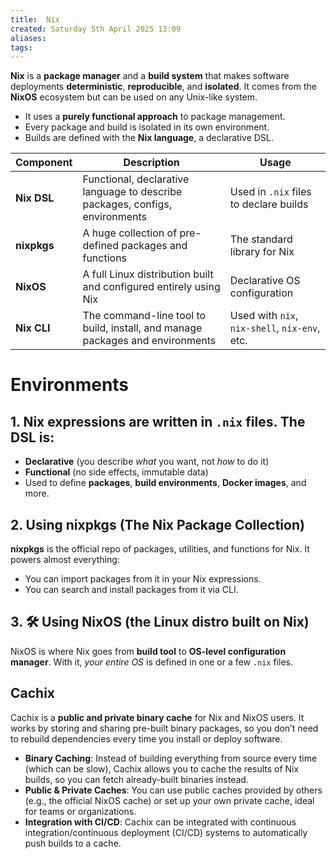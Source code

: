 ```yaml
---
title:  Nix
created: Saturday 5th April 2025 13:09
aliases: 
tags: 
---
```

**Nix** is a **package manager** and a **build system** that makes software deployments **deterministic**, **reproducible**, and **isolated**. It comes from the **NixOS** ecosystem but can be used on any Unix-like system.

- It uses a **purely functional approach** to package management.
- Every package and build is isolated in its own environment.
- Builds are defined with the **Nix language**, a declarative DSL.

|Component|Description|Usage|
|---|---|---|
|**Nix DSL**|Functional, declarative language to describe packages, configs, environments|Used in `.nix` files to declare builds|
|**nixpkgs**|A huge collection of pre-defined packages and functions|The standard library for Nix|
|**NixOS**|A full Linux distribution built and configured entirely using Nix|Declarative OS configuration|
|**Nix CLI**|The command-line tool to build, install, and manage packages and environments|Used with `nix`, `nix-shell`, `nix-env`, etc.|
# Environments
## 1. Nix expressions are written in `.nix` files. The DSL is:

- **Declarative** (you describe _what_ you want, not _how_ to do it)
- **Functional** (no side effects, immutable data)
- Used to define **packages**, **build environments**, **Docker images**, and more.
## 2. Using **nixpkgs** (The Nix Package Collection)

**nixpkgs** is the official repo of packages, utilities, and functions for Nix. It powers almost everything:

- You can import packages from it in your Nix expressions.
- You can search and install packages from it via CLI.
## 3. 🛠 Using **NixOS** (the Linux distro built on Nix)

NixOS is where Nix goes from **build tool** to **OS-level configuration manager**. With it, _your entire OS_ is defined in one or a few `.nix` files.

## Cachix

Cachix is a **public and private binary cache** for Nix and NixOS users. It works by storing and sharing pre-built binary packages, so you don’t need to rebuild dependencies every time you install or deploy software.

- **Binary Caching**: Instead of building everything from source every time (which can be slow), Cachix allows you to cache the results of Nix builds, so you can fetch already-built binaries instead.
- **Public & Private Caches**: You can use public caches provided by others (e.g., the official NixOS cache) or set up your own private cache, ideal for teams or organizations.
- **Integration with CI/CD**: Cachix can be integrated with continuous integration/continuous deployment (CI/CD) systems to automatically push builds to a cache.